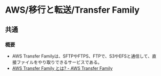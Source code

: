 # AWS/移行と転送/Transfer Family

## 共通

### 概要

- AWS Transfer Familyは、SFTPやFTPS、FTPで、S3やEFSと通信して、直接ファイルをやり取りできるサービスである。
- [AWS Transfer Family とは? - AWS Transfer Family](https://docs.aws.amazon.com/ja_jp/transfer/latest/userguide/what-is-aws-transfer-family.html)
